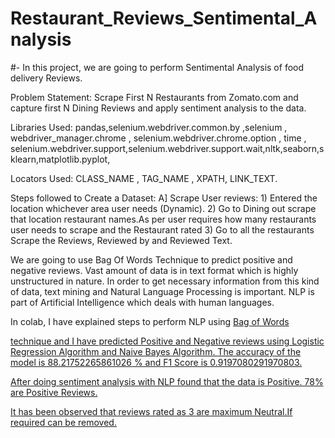 # Restaurant_Reviews_Sentimental_Analysis

#- In this project, we are going to perform Sentimental Analysis of food delivery Reviews.

Problem Statement: Scrape First N Restaurants from Zomato.com and capture first N Dining Reviews and apply sentiment analysis to the data.

Libraries Used: pandas,selenium.webdriver.common.by ,selenium , webdriver_manager.chrome , selenium.webdriver.chrome.option , time , selenium.webdriver.support,selenium.webdriver.support.wait,nltk,seaborn,sklearn,matplotlib.pyplot,

Locators Used: CLASS_NAME , TAG_NAME , XPATH, LINK_TEXT.

Steps followed to Create a Dataset: A] Scrape User reviews: 1) Entered the location whichever area user needs (Dynamic). 2) Go to Dining out scrape that location restaurant names.As per user requires how many restaurants user needs to scrape and the Restaurant rated 3) Go to all the restaurants Scrape the Reviews, Reviewed by and Reviewed Text.

We are going to use Bag Of Words Technique to predict positive and negative reviews. Vast amount of data is in text format which is highly unstructured in nature. In order to get necessary information from this kind of data, text mining and Natural Language Processing is important. NLP is part of Artificial Intelligence which deals with human languages.

In colab, I have explained steps to perform NLP using <a href="https://www.mygreatlearning.com/blog/bag-of-words/"> Bag of Words 
  
technique and I have predicted Positive and Negative reviews using Logistic Regression Algorithm and Naive Bayes Algorithm. The accuracy of the model is 88.21752265861026 % and F1 Score is 0.9197080291970803.

After doing sentiment analysis with NLP found that the data is Positive. 78% are Positive Reviews.

It has been observed that reviews rated as 3 are maximum Neutral.If required can be removed.

